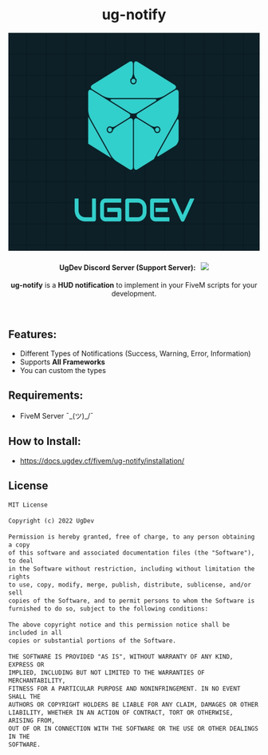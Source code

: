 <p align="center">
	<h1 align="center">
		ug-notify
	</h1>
	<p align="center">
		<img width="1020" height="437" src="docs/logo.png">
	</p>
	<h4 align="center">
		UgDev Discord Server (Support Server): &nbsp; <a href="https://discord.gg/XPbfb3AReH" target="_blank"><img src="https://discord.com/api/guilds/1036962730982248468/widget.png?style=shield"></img></a>
	</h4>
	<p align="center">
		<b>ug-notify</b> is a <b>HUD notification</b> to implement in your FiveM scripts for your development.
	</p>
</p>

<br/>

## Features:
- Different Types of Notifications (Success, Warning, Error, Information)
- Supports **All Frameworks**
- You can custom the types

## Requirements:
- FiveM Server ¯\_(ツ)_/¯

## How to Install:
- https://docs.ugdev.cf/fivem/ug-notify/installation/

## License
```
MIT License

Copyright (c) 2022 UgDev

Permission is hereby granted, free of charge, to any person obtaining a copy
of this software and associated documentation files (the "Software"), to deal
in the Software without restriction, including without limitation the rights
to use, copy, modify, merge, publish, distribute, sublicense, and/or sell
copies of the Software, and to permit persons to whom the Software is
furnished to do so, subject to the following conditions:

The above copyright notice and this permission notice shall be included in all
copies or substantial portions of the Software.

THE SOFTWARE IS PROVIDED "AS IS", WITHOUT WARRANTY OF ANY KIND, EXPRESS OR
IMPLIED, INCLUDING BUT NOT LIMITED TO THE WARRANTIES OF MERCHANTABILITY,
FITNESS FOR A PARTICULAR PURPOSE AND NONINFRINGEMENT. IN NO EVENT SHALL THE
AUTHORS OR COPYRIGHT HOLDERS BE LIABLE FOR ANY CLAIM, DAMAGES OR OTHER
LIABILITY, WHETHER IN AN ACTION OF CONTRACT, TORT OR OTHERWISE, ARISING FROM,
OUT OF OR IN CONNECTION WITH THE SOFTWARE OR THE USE OR OTHER DEALINGS IN THE
SOFTWARE.
```
